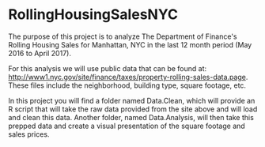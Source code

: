 # RollingHousingSalesNYC
The purpose of this project is to analyze The Department of Finance's Rolling Housing Sales for Manhattan, NYC in the last 12 month period (May 2016 to April 2017).

For this analysis we will use public data that can be found at:  http://www1.nyc.gov/site/finance/taxes/property-rolling-sales-data.page.  These files include the neighborhood, building type, square footage, etc.

In this project you will find a folder named Data.Clean, which will provide an R script that will take the raw data provided from the site above and will load and clean this data.  Another folder, named Data.Analysis, will then take this prepped data and create a visual presentation of the square footage and sales prices.
